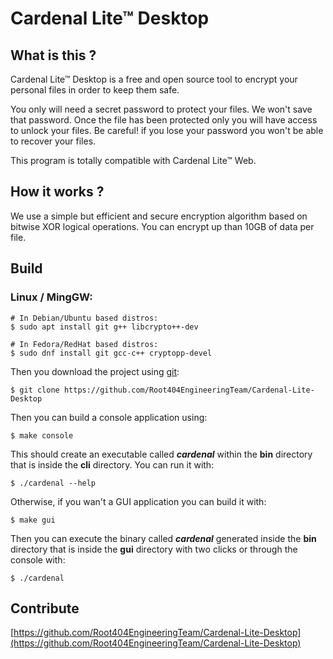 # Cardenal Lite™ Desktop

## What is this ?

Cardenal Lite™ Desktop is a free and open source tool to encrypt your personal files in order to keep them safe.

You only will need a secret password to protect your files. We won't save that password. Once the file has been protected only you will have access to unlock your files. Be careful! if you lose your password you won't be able to recover your files.

This program is totally compatible with Cardenal Lite™ Web.

## How it works ?

We use a simple but efficient and secure encryption algorithm based on bitwise XOR logical operations. You can encrypt up than 10GB of data per file.

## Build

### Linux / MingGW:
    # In Debian/Ubuntu based distros:
    $ sudo apt install git g++ libcrypto++-dev

    # In Fedora/RedHat based distros:
    $ sudo dnf install git gcc-c++ cryptopp-devel

Then you download the project using [git](https://git-scm.com/):

    $ git clone https://github.com/Root404EngineeringTeam/Cardenal-Lite-Desktop

Then you can build a console application using:

    $ make console

This should create an executable called **_cardenal_** within the **bin** directory that is inside the **cli** directory.
You can run it with:

    $ ./cardenal --help

Otherwise, if you wan't a GUI application you can build it with:

    $ make gui

Then you can execute the binary called **_cardenal_** generated inside the **bin**
directory that is inside the **gui** directory with two clicks or through the console with:

    $ ./cardenal

## Contribute

[https://github.com/Root404EngineeringTeam/Cardenal-Lite-Desktop](https://github.com/Root404EngineeringTeam/Cardenal-Lite-Desktop)
